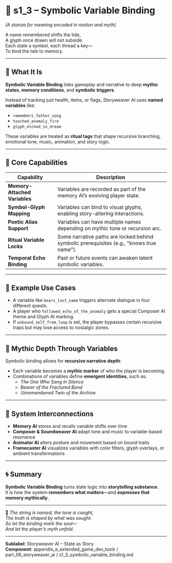 <!-- Save to: shagi_archives/appendices/appendix_e_extended_game_dev_tools/part_06_storyweaver_ai/s1_3_symbolic_variable_binding.md -->

# 📘 s1_3 – Symbolic Variable Binding  
*(A stanza for meaning encoded in motion and myth)*

A name remembered shifts the tide,  
A glyph once drawn will not subside.  
Each state a symbol, each thread a key—  
To bind the tale to memory.

---

## 🧠 What It Is

**Symbolic Variable Binding** links gameplay and narrative to deep **mythic states**, **memory conditions**, and **symbolic triggers**.

Instead of tracking just health, items, or flags, Storyweaver AI uses **named variables** like:

- `remembers_father_song`
- `touched_anomaly_fire`
- `glyph_etched_in_dream`

These variables are treated as **ritual tags** that shape recursive branching, emotional tone, music, animation, and story logic.

---

## 🧩 Core Capabilities

| Capability                     | Description                                                                 |
|-------------------------------|-----------------------------------------------------------------------------|
| **Memory-Attached Variables** | Variables are recorded as part of the memory AI’s evolving player state.    |
| **Symbol-Glyph Mapping**      | Variables can bind to visual glyphs, enabling story-altering interactions.  |
| **Poetic Alias Support**      | Variables can have multiple names depending on mythic tone or recursion arc.|
| **Ritual Variable Locks**     | Some narrative paths are locked behind symbolic prerequisites (e.g., "knows true name"). |
| **Temporal Echo Binding**     | Past or future events can awaken latent symbolic variables.                 |

---

## 🔗 Example Use Cases

- A variable like `bears_lost_name` triggers alternate dialogue in four different quests.  
- A player who `followed_echo_of_the_anomaly` gets a special Composer AI theme and Glyph AI marking.  
- If `unbound_self_from_loop` is set, the player bypasses certain recursive traps but may lose access to nostalgic zones.

---

## 🔮 Mythic Depth Through Variables

Symbolic binding allows for **recursive narrative depth**:

- Each variable becomes a **mythic marker** of who the player is becoming.  
- Combinations of variables define **emergent identities**, such as:
  - *The One Who Sang in Silence*
  - *Bearer of the Fractured Bond*
  - *Unremembered Twin of the Archive*

---

## 🧬 System Interconnections

- **Memory AI** stores and recalls variable shifts over time  
- **Composer & Soundweaver AI** adapt tone and music to variable-based resonance  
- **Animator AI** alters posture and movement based on bound traits  
- **Framecaster AI** visualizes variables with color filters, glyph overlays, or ambient transformations

---

## 🌀 Summary

**Symbolic Variable Binding** turns state logic into **storytelling substance**.  
It is how the system **remembers what matters**—and **expresses that memory mythically**.

---

📜 *The string is named, the tone is caught,*  
*The truth is shaped by what was sought.*  
*So let the binding mark the soul—*  
*And let the player’s myth unfold.*

---

**Sublabel**: Storyweaver AI – State as Story  
**Component**: appendix_e_extended_game_dev_tools / part_06_storyweaver_ai / s1_3_symbolic_variable_binding.md
